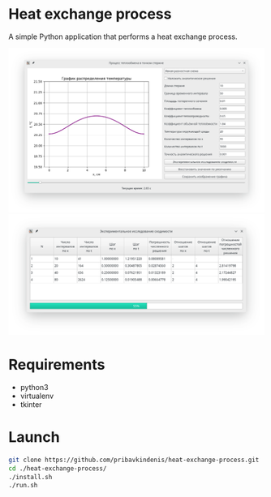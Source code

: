 # Heat exchange process
A simple Python application that performs a heat exchange process.

![OOPS](./screenshots/process.png)
![OOPS](./screenshots/experiment.png)

# Requirements
* python3
* virtualenv
* tkinter

# Launch
```bash
git clone https://github.com/pribavkindenis/heat-exchange-process.git
cd ./heat-exchange-process/
./install.sh
./run.sh
```
